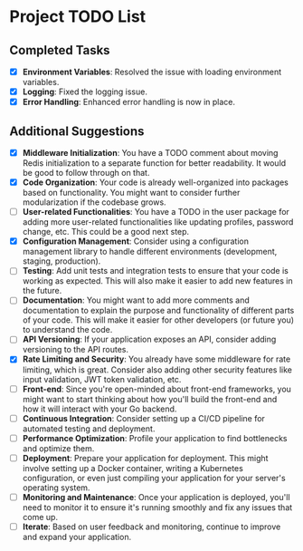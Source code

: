 # Project TODO List

## Completed Tasks

- [x] **Environment Variables**: Resolved the issue with loading environment variables.
- [x] **Logging**: Fixed the logging issue.
- [x] **Error Handling**: Enhanced error handling is now in place.

## Additional Suggestions

- [x] **Middleware Initialization**: You have a TODO comment about moving Redis initialization to a separate function for better readability. It would be good to follow through on that.
- [x] **Code Organization**: Your code is already well-organized into packages based on functionality. You might want to consider further modularization if the codebase grows.
- [ ] **User-related Functionalities**: You have a TODO in the user package for adding more user-related functionalities like updating profiles, password change, etc. This could be a good next step.
- [x] **Configuration Management**: Consider using a configuration management library to handle different environments (development, staging, production).
- [ ] **Testing**: Add unit tests and integration tests to ensure that your code is working as expected. This will also make it easier to add new features in the future.
- [ ] **Documentation**: You might want to add more comments and documentation to explain the purpose and functionality of different parts of your code. This will make it easier for other developers (or future you) to understand the code.
- [ ] **API Versioning**: If your application exposes an API, consider adding versioning to the API routes.
- [x] **Rate Limiting and Security**: You already have some middleware for rate limiting, which is great. Consider also adding other security features like input validation, JWT token validation, etc.
- [ ] **Front-end**: Since you're open-minded about front-end frameworks, you might want to start thinking about how you'll build the front-end and how it will interact with your Go backend.
- [ ] **Continuous Integration**: Consider setting up a CI/CD pipeline for automated testing and deployment.
- [ ] **Performance Optimization**: Profile your application to find bottlenecks and optimize them.
- [ ] **Deployment**: Prepare your application for deployment. This might involve setting up a Docker container, writing a Kubernetes configuration, or even just compiling your application for your server's operating system.
- [ ] **Monitoring and Maintenance**: Once your application is deployed, you'll need to monitor it to ensure it's running smoothly and fix any issues that come up.
- [ ] **Iterate**: Based on user feedback and monitoring, continue to improve and expand your application.
